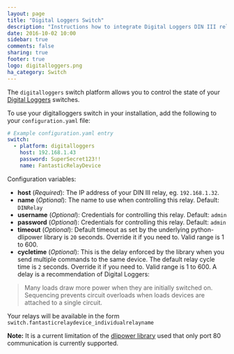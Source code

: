 ```yaml
---
layout: page
title: "Digital Loggers Switch"
description: "Instructions how to integrate Digital Loggers DIN III relays into Home Assistant."
date: 2016-10-02 10:00
sidebar: true
comments: false
sharing: true
footer: true
logo: digitalloggers.png
ha_category: Switch
---
```



The `digitalloggers` switch platform allows you to control the state of your [Digital Loggers](http://www.digital-loggers.com/dinfaqs.html) switches. 

To use your digitalloggers switch in your installation, add the following to your `configuration.yaml` file:

```yaml
# Example configuration.yaml entry
switch:
  - platform: digitalloggers
    host: 192.168.1.43
    password: SuperSecret123!!
    name: FantasticRelayDevice

```

Configuration variables:

- **host** (*Required*): The IP address of your DIN III relay, eg. `192.168.1.32`.
- **name** (*Optional*): The name to use when controlling this relay.  Default: `DINRelay` 
- **username** (*Optional*): Credentials for controlling this relay. Default: `admin`
- **password** (*Optional*): Credentials for controlling this relay. Default: `admin`
- **timeout** (*Optional*): Default timeout as set by the underlying python-dlipower library is `20` seconds.  Override it if you need to.  Valid range is 1 to 600.
- **cycletime** (*Optional*): This is the delay enforced by the library when you send multiple commands to the same device.  The default relay cycle time is `2` seconds. Override it if you need to.  Valid range is 1 to 600. A delay is a recommendation of Digital Loggers: 
>Many loads draw more power when they are initially switched on. Sequencing prevents circuit overloads when loads devices are attached to a single circuit. 


Your relays will be available in the form `switch.fantasticrelaydevice_individualrelayname`

**Note:** It is a current limitation of the [dlipower library](https://github.com/dwighthubbard/python-dlipower) used that only port 80 communication is currently supported.